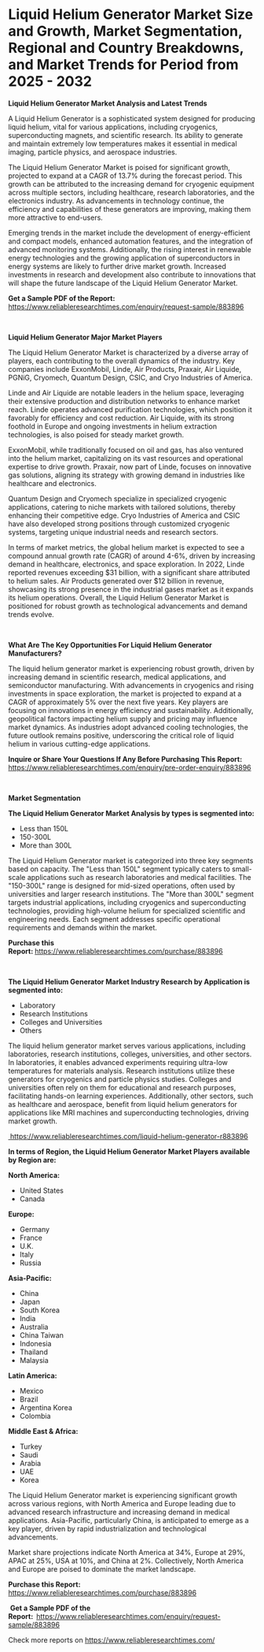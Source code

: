 <p><h1>Liquid Helium Generator Market Size and Growth, Market Segmentation, Regional and Country Breakdowns, and Market Trends for Period from 2025 -  2032</h1></p><p><strong>Liquid Helium Generator Market Analysis and Latest Trends</strong></p>
<p><p>A Liquid Helium Generator is a sophisticated system designed for producing liquid helium, vital for various applications, including cryogenics, superconducting magnets, and scientific research. Its ability to generate and maintain extremely low temperatures makes it essential in medical imaging, particle physics, and aerospace industries.</p><p>The Liquid Helium Generator Market is poised for significant growth, projected to expand at a CAGR of 13.7% during the forecast period. This growth can be attributed to the increasing demand for cryogenic equipment across multiple sectors, including healthcare, research laboratories, and the electronics industry. As advancements in technology continue, the efficiency and capabilities of these generators are improving, making them more attractive to end-users.</p><p>Emerging trends in the market include the development of energy-efficient and compact models, enhanced automation features, and the integration of advanced monitoring systems. Additionally, the rising interest in renewable energy technologies and the growing application of superconductors in energy systems are likely to further drive market growth. Increased investments in research and development also contribute to innovations that will shape the future landscape of the Liquid Helium Generator Market.</p></p>
<p><strong>Get a Sample PDF of the Report:&nbsp;</strong> <a href="https://www.reliableresearchtimes.com/enquiry/request-sample/883896?utm_campaign=2237&utm_medium=2&utm_source=Github&utm_content=ia&utm_term=09042025&utm_id=liquid-helium-generator">https://www.reliableresearchtimes.com/enquiry/request-sample/883896</a></p>
<p>&nbsp;</p>
<p><strong>Liquid Helium Generator Major Market Players</strong></p>
<p><p>The Liquid Helium Generator Market is characterized by a diverse array of players, each contributing to the overall dynamics of the industry. Key companies include ExxonMobil, Linde, Air Products, Praxair, Air Liquide, PGNiG, Cryomech, Quantum Design, CSIC, and Cryo Industries of America. </p><p>Linde and Air Liquide are notable leaders in the helium space, leveraging their extensive production and distribution networks to enhance market reach. Linde operates advanced purification technologies, which position it favorably for efficiency and cost reduction. Air Liquide, with its strong foothold in Europe and ongoing investments in helium extraction technologies, is also poised for steady market growth.</p><p>ExxonMobil, while traditionally focused on oil and gas, has also ventured into the helium market, capitalizing on its vast resources and operational expertise to drive growth. Praxair, now part of Linde, focuses on innovative gas solutions, aligning its strategy with growing demand in industries like healthcare and electronics.</p><p>Quantum Design and Cryomech specialize in specialized cryogenic applications, catering to niche markets with tailored solutions, thereby enhancing their competitive edge. Cryo Industries of America and CSIC have also developed strong positions through customized cryogenic systems, targeting unique industrial needs and research sectors.</p><p>In terms of market metrics, the global helium market is expected to see a compound annual growth rate (CAGR) of around 4-6%, driven by increasing demand in healthcare, electronics, and space exploration. In 2022, Linde reported revenues exceeding $31 billion, with a significant share attributed to helium sales. Air Products generated over $12 billion in revenue, showcasing its strong presence in the industrial gases market as it expands its helium operations. Overall, the Liquid Helium Generator Market is positioned for robust growth as technological advancements and demand trends evolve.</p></p>
<p>&nbsp;</p>
<p><strong>What Are The Key Opportunities For Liquid Helium Generator Manufacturers?</strong></p>
<p><p>The liquid helium generator market is experiencing robust growth, driven by increasing demand in scientific research, medical applications, and semiconductor manufacturing. With advancements in cryogenics and rising investments in space exploration, the market is projected to expand at a CAGR of approximately 5% over the next five years. Key players are focusing on innovations in energy efficiency and sustainability. Additionally, geopolitical factors impacting helium supply and pricing may influence market dynamics. As industries adopt advanced cooling technologies, the future outlook remains positive, underscoring the critical role of liquid helium in various cutting-edge applications.</p></p>
<p><strong>Inquire or Share Your Questions If Any Before Purchasing This Report:</strong> <a href="https://www.reliableresearchtimes.com/enquiry/pre-order-enquiry/883896?utm_campaign=2237&utm_medium=2&utm_source=Github&utm_content=ia&utm_term=09042025&utm_id=liquid-helium-generator">https://www.reliableresearchtimes.com/enquiry/pre-order-enquiry/883896</a></p>
<p>&nbsp;</p>
<p><strong>Market Segmentation</strong></p>
<p><strong>The Liquid Helium Generator Market Analysis by types is segmented into:</strong></p>
<p><ul><li>Less than 150L</li><li>150-300L</li><li>More than 300L</li></ul></p>
<p><p>The Liquid Helium Generator market is categorized into three key segments based on capacity. The "Less than 150L" segment typically caters to small-scale applications such as research laboratories and medical facilities. The "150-300L" range is designed for mid-sized operations, often used by universities and larger research institutions. The "More than 300L" segment targets industrial applications, including cryogenics and superconducting technologies, providing high-volume helium for specialized scientific and engineering needs. Each segment addresses specific operational requirements and demands within the market.</p></p>
<p><strong>Purchase this Report:&nbsp;</strong><a href="https://www.reliableresearchtimes.com/purchase/883896?utm_campaign=2237&utm_medium=2&utm_source=Github&utm_content=ia&utm_term=09042025&utm_id=liquid-helium-generator">https://www.reliableresearchtimes.com/purchase/883896</a></p>
<p>&nbsp;</p>
<p><strong>The Liquid Helium Generator Market Industry Research by Application is segmented into:</strong></p>
<p><ul><li>Laboratory</li><li>Research Institutions</li><li>Colleges and Universities</li><li>Others</li></ul></p>
<p><p>The liquid helium generator market serves various applications, including laboratories, research institutions, colleges, universities, and other sectors. In laboratories, it enables advanced experiments requiring ultra-low temperatures for materials analysis. Research institutions utilize these generators for cryogenics and particle physics studies. Colleges and universities often rely on them for educational and research purposes, facilitating hands-on learning experiences. Additionally, other sectors, such as healthcare and aerospace, benefit from liquid helium generators for applications like MRI machines and superconducting technologies, driving market growth.</p></p>
<p><a href="https://www.reliableresearchtimes.com/liquid-helium-generator-r883896?utm_campaign=2237&utm_medium=2&utm_source=Github&utm_content=ia&utm_term=09042025&utm_id=liquid-helium-generator">&nbsp;https://www.reliableresearchtimes.com/liquid-helium-generator-r883896</a></p>
<p><strong>In terms of Region, the Liquid Helium Generator Market Players available by Region are:</strong></p>
<p>
    <p> <strong> North America: </strong>
        <ul>
            <li>United States</li>
            <li>Canada</li>
        </ul>
        </p> 
    <p> <strong> Europe: </strong>
        <ul>
            <li>Germany</li>
            <li>France</li>
            <li>U.K.</li>
            <li>Italy</li>
            <li>Russia</li>
        </ul>
        </p> 
    <p> <strong> Asia-Pacific: </strong>
        <ul>
            <li>China</li>
            <li>Japan</li>
            <li>South Korea</li>
            <li>India</li>
            <li>Australia</li>
            <li>China Taiwan</li>
            <li>Indonesia</li>
            <li>Thailand</li>
            <li>Malaysia</li>
        </ul>
        </p> 
    <p> <strong> Latin America: </strong>
        <ul>
            <li>Mexico</li>
            <li>Brazil</li>
            <li>Argentina Korea</li>
            <li>Colombia</li>
        </ul>
        </p> 
    <p> <strong> Middle East & Africa: </strong>
        <ul>
            <li>Turkey</li>
            <li>Saudi</li>
            <li>Arabia</li>
            <li>UAE</li>
            <li>Korea</li>
        </ul>
    </p>
    </p>
<p><p>The Liquid Helium Generator market is experiencing significant growth across various regions, with North America and Europe leading due to advanced research infrastructure and increasing demand in medical applications. Asia-Pacific, particularly China, is anticipated to emerge as a key player, driven by rapid industrialization and technological advancements. </p><p>Market share projections indicate North America at 34%, Europe at 29%, APAC at 25%, USA at 10%, and China at 2%. Collectively, North America and Europe are poised to dominate the market landscape.</p></p>
<p><strong>Purchase this Report: </strong><a href="https://www.reliableresearchtimes.com/purchase/883896?utm_campaign=2237&utm_medium=2&utm_source=Github&utm_content=ia&utm_term=09042025&utm_id=liquid-helium-generator">https://www.reliableresearchtimes.com/purchase/883896</a></p>
<p>&nbsp;<strong>Get a Sample PDF of the Report:&nbsp;&nbsp;</strong><a href="https://www.reliableresearchtimes.com/enquiry/request-sample/883896?utm_campaign=2237&utm_medium=2&utm_source=Github&utm_content=ia&utm_term=09042025&utm_id=liquid-helium-generator">https://www.reliableresearchtimes.com/enquiry/request-sample/883896</a></p>
<p><strong></strong></p>
<p>Check more reports on <a href="https://www.reliableresearchtimes.com/?utm_campaign=2237&utm_medium=2&utm_source=Github&utm_content=ia&utm_term=09042025&utm_id=liquid-helium-generator">https://www.reliableresearchtimes.com/</a></p>